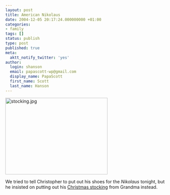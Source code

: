 ```yaml
---
layout: post
title: American Nikolaus
date: 2004-12-05 20:17:24.000000000 +01:00
categories:
- family
tags: []
status: publish
type: post
published: true
meta:
  aktt_notify_twitter: 'yes'
author:
  login: shanson
  email: papascott-wp@gmail.com
  display_name: PapaScott
  first_name: Scott
  last_name: Hanson
---
```

<p><img src="http://www.papascott.de/wordpress/wp-content/uploads/2004/12/stocking.jpg" border="0" height="240" width="320" alt="stocking.jpg" /></p>
<p>We tried to tell Christopher to put out his shoes for the <em>Nikolaus</em> tonight, but he insisted on putting out his <a href="http://www.papascott.de/archives/2003/12/06/christmas-stocking/">Christmas stocking</a> from Grandma instead.</p>

